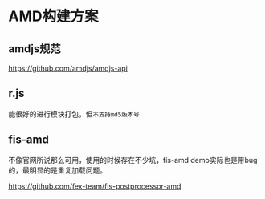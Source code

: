 # AMD构建方案



## amdjs规范

https://github.com/amdjs/amdjs-api



## r.js

能很好的进行模块打包，但`不支持md5版本号`




## fis-amd

不像官网所说那么可用，使用的时候存在不少坑，fis-amd demo实际也是带bug的，最明显的是重复加载问题。

<a href="
https://github.com/fex-team/fis-postprocessor-amd
">
https://github.com/fex-team/fis-postprocessor-amd
</a>

